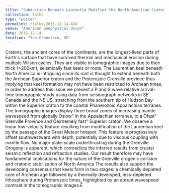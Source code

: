 ```yaml
---
title: "Subduction Beneath Laurentia Modified the North American Craton Edge: Evidence from P and S-wave Tomography "
collection: talks
type: "poster"
permalink: /talks/2015-12-14-AGU
venue: "American Geophysical Union"
date: 2015-12-14
location: "San Francisco, US"
---
```


Cratons, the ancient cores of the continents, are the longest-lived parts of Earth&apos;s surface that have survived thermal and mechanical erosion during multiple Wilson cycles. They are visible in tomographic images due to their thick (>200km), seismically fast keels or roots. The Laurentian keel beneath North America is intriguing since its root is thought to extend beneath both the Archean Superior craton and the Proterozoic Grenville province thus implying that keel formation may not have been restricted to Archean times. In order to address this issue we present a P and S wave relative arrival-time tomographic study using data from seismograph networks in SE Canada and the NE US, stretching from the southern tip of Hudson Bay within the Superior craton to the coastal Phanerozoic Appalachian terranes. The tomographic images display three broad zones of increasing mantle wavespeed from globally Òslow&quot; in the Appalachian terranes, to a Òfast&quot; Grenville Province and Òextremely fast&quot; Superior craton. We observe a linear low-velocity feature resulting from modification of the Laurentian keel by the passage of the Great Meteor hotspot. This feature is progressively offset southwestward with depth, potentially due to viscous coupling with mantle flow. No major plate-scale underthrusting during the Grenville Orogeny is apparent, which contradicts the inferred results from crustal seismic reflection and refraction studies. Our result therefore may have fundamental implications for the nature of the Grenville orogenic collision and cratonic stabilization of North America The results also support the developing consensus that keels form in two stages: a chemically depleted core of Archean age followed by a thermally developed, less-depleted lithosphere during Proterozoic times, highlighted by an abrupt wavespeed contrast in the tomographic images.Ê
